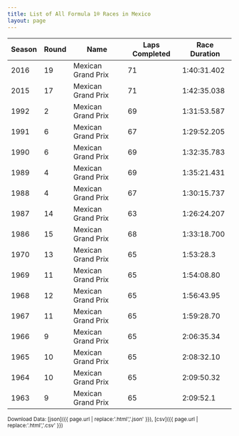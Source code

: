 ```yaml
---
title: List of All Formula 1® Races in Mexico
layout: page
---
```


| Season | Round | Name | Laps Completed | Race Duration |
|--|--|--|--|--|
| 2016 | 19 | Mexican Grand Prix | 71 | 1:40:31.402 |
| 2015 | 17 | Mexican Grand Prix | 71 | 1:42:35.038 |
| 1992 | 2 | Mexican Grand Prix | 69 | 1:31:53.587 |
| 1991 | 6 | Mexican Grand Prix | 67 | 1:29:52.205 |
| 1990 | 6 | Mexican Grand Prix | 69 | 1:32:35.783 |
| 1989 | 4 | Mexican Grand Prix | 69 | 1:35:21.431 |
| 1988 | 4 | Mexican Grand Prix | 67 | 1:30:15.737 |
| 1987 | 14 | Mexican Grand Prix | 63 | 1:26:24.207 |
| 1986 | 15 | Mexican Grand Prix | 68 | 1:33:18.700 |
| 1970 | 13 | Mexican Grand Prix | 65 | 1:53:28.3 |
| 1969 | 11 | Mexican Grand Prix | 65 | 1:54:08.80 |
| 1968 | 12 | Mexican Grand Prix | 65 | 1:56:43.95 |
| 1967 | 11 | Mexican Grand Prix | 65 | 1:59:28.70 |
| 1966 | 9 | Mexican Grand Prix | 65 | 2:06:35.34 |
| 1965 | 10 | Mexican Grand Prix | 65 | 2:08:32.10 |
| 1964 | 10 | Mexican Grand Prix | 65 | 2:09:50.32 |
| 1963 | 9 | Mexican Grand Prix | 65 | 2:09:52.1 |

<small>Download Data: [json]({{ page.url | replace:'.html','.json' }}), [csv]({{ page.url | replace:'.html','.csv' }})</small>
